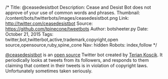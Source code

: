 /*
Title: @ceasedesistbot
Description: Cease and Desist Bot does not approve of your use of common words and phrases.
Thumbnail: /content/bots/twitterbots/images/ceasedesistbot.png
Link: http://twitter.com/ceasedesistbot
Source: https://github.com/tpinecone/tweetbots
Author: botsheeter.py
Date: October 21, 2015
Tags: twitter,bot,twitterbot,active,trademark,copyright,open source,opensource,ruby,spine_cone
Nav: hidden
Robots: index,follow
*/

[@ceasedesistbot](https://twitter.com/ceasedesistbot) is an [open source](https://github.com/tpinecone/tweetbots) Twitter bot created by [Terian Koscik](https://twitter.com/spine_cone). It periodically looks at tweets from its followers, and responds to them claiming that content in their tweets is in violation of copyright laws. Unfortunately sometimes taken seriously.
